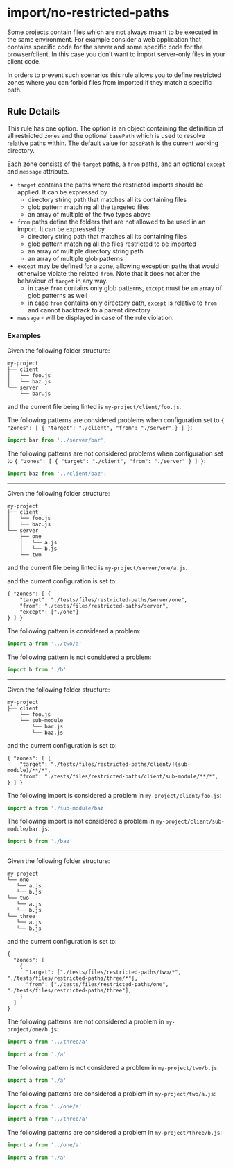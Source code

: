 # import/no-restricted-paths

<!-- end auto-generated rule header -->

Some projects contain files which are not always meant to be executed in the same environment.
For example consider a web application that contains specific code for the server and some specific code for the browser/client. In this case you don’t want to import server-only files in your client code.

In orders to prevent such scenarios this rule allows you to define restricted zones where you can forbid files from imported if they match a specific path.

## Rule Details

This rule has one option. The option is an object containing the definition of all restricted `zones` and the optional `basePath` which is used to resolve relative paths within.
The default value for `basePath` is the current working directory.

Each zone consists of the `target` paths, a `from` paths, and an optional `except` and `message` attribute.
- `target` contains the paths where the restricted imports should be applied. It can be expressed by
    - directory string path that matches all its containing files
    - glob pattern matching all the targeted files
    - an array of multiple of the two types above
- `from` paths define the folders that are not allowed to be used in an import. It can be expressed by
    - directory string path that matches all its containing files
    - glob pattern matching all the files restricted to be imported
    - an array of multiple directory string path
    - an array of multiple glob patterns
- `except` may be defined for a zone, allowing exception paths that would otherwise violate the related `from`. Note that it does not alter the behaviour of `target` in any way.
    - in case `from` contains only glob patterns, `except` must be an array of glob patterns as well
    - in case `from` contains only directory path, `except` is relative to `from` and cannot backtrack to a parent directory
- `message` - will be displayed in case of the rule violation.

### Examples

Given the following folder structure:

```
my-project
├── client
│   └── foo.js
│   └── baz.js
└── server
    └── bar.js
```

and the current file being linted is `my-project/client/foo.js`.

The following patterns are considered problems when configuration set to `{ "zones": [ { "target": "./client", "from": "./server" } ] }`:

```js
import bar from '../server/bar';
```

The following patterns are not considered problems when configuration set to `{ "zones": [ { "target": "./client", "from": "./server" } ] }`:

```js
import baz from '../client/baz';
```

---------------

Given the following folder structure:

```
my-project
├── client
│   └── foo.js
│   └── baz.js
└── server
    ├── one
    │   └── a.js
    │   └── b.js
    └── two
```

and the current file being linted is `my-project/server/one/a.js`.

and the current configuration is set to:

```
{ "zones": [ {
    "target": "./tests/files/restricted-paths/server/one",
    "from": "./tests/files/restricted-paths/server",
    "except": ["./one"]
} ] }
```

The following pattern is considered a problem:

```js
import a from '../two/a'
```

The following pattern is not considered a problem:

```js
import b from './b'

```

---------------

Given the following folder structure:

```
my-project
├── client
    └── foo.js
    └── sub-module
        └── bar.js
        └── baz.js

```

and the current configuration is set to:

```
{ "zones": [ {
    "target": "./tests/files/restricted-paths/client/!(sub-module)/**/*",
    "from": "./tests/files/restricted-paths/client/sub-module/**/*",
} ] }
```

The following import is considered a problem in `my-project/client/foo.js`:

```js
import a from './sub-module/baz'
```

The following import is not considered a problem in `my-project/client/sub-module/bar.js`:

```js
import b from './baz'
```

---------------

Given the following folder structure:

```
my-project
└── one
   └── a.js
   └── b.js
└── two
   └── a.js
   └── b.js
└── three
   └── a.js
   └── b.js
```

and the current configuration is set to:

```
{
  "zones": [
    {
      "target": ["./tests/files/restricted-paths/two/*", "./tests/files/restricted-paths/three/*"],
      "from": ["./tests/files/restricted-paths/one", "./tests/files/restricted-paths/three"],
    }
  ]
}
```

The following patterns are not considered a problem in `my-project/one/b.js`:

```js
import a from '../three/a'
```

```js
import a from './a'
```

The following pattern is not considered a problem in `my-project/two/b.js`:

```js
import a from './a'
```

The following patterns are considered a problem in `my-project/two/a.js`:

```js
import a from '../one/a'
```

```js
import a from '../three/a'
```

The following patterns are considered a problem in `my-project/three/b.js`:

```js
import a from '../one/a'
```

```js
import a from './a'
```

